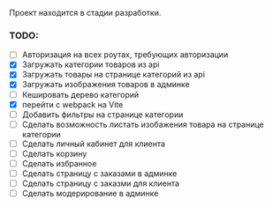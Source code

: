 Проект находится в стадии разработки.

### TODO:
- [ ] Авторизация на всех роутах, требующих авторизации
- [x] Загружать категории товаров из api
- [x] Загружать товары на странице категорий из api
- [X] Загружать изображения товаров в админке
- [ ] Кешировать дерево категорий
- [x] перейти с webpack на Vite
- [ ] Добавить фильтры на странице категории
- [ ] Сделать возможность листать изобажения товара на странице категории
- [ ] Сделать личный кабинет для клиента
- [ ] Сделать корзину
- [ ] Сделать избранное
- [ ] Сделать страницу с заказами в админке
- [ ] Сделать страницу с заказми для клиента
- [ ] Сделать модерирование в админке
